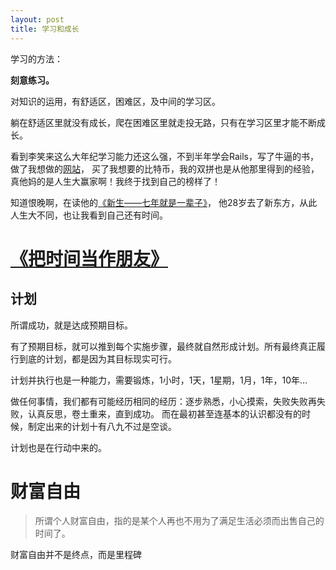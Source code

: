 ```yaml
---
layout: post
title: 学习和成长
---
```


学习的方法：

**刻意练习。**

对知识的运用，有舒适区，困难区，及中间的学习区。

躺在舒适区里就没有成长，爬在困难区里就走投无路，只有在学习区里才能不断成长。

看到李笑来这么大年纪学习能力还这么强，不到半年学会Rails，写了牛逼的书，做了我想做的[网站](http://zhibimo.com)，
买了我想要的比特币，我的双拼也是从他那里得到的经验，真他妈的是人生大赢家啊！我终于找到自己的榜样了！

知道恨晚啊，在读他的[《新生——七年就是一辈子》](http://zhibimo.com/books/xiaolai/reborn-every-7-years)，
他28岁去了新东方，从此人生大不同，也让我看到自己还有时间。

# [《把时间当作朋友》](http://zhibimo.com/books/xiaolai/ba-shi-jian-dang-zuo-peng-you)

## 计划

所谓成功，就是达成预期目标。

有了预期目标，就可以推到每个实施步骤，最终就自然形成计划。所有最终真正履行到底的计划，都是因为其目标现实可行。

计划并执行也是一种能力，需要锻炼，1小时，1天，1星期，1月，1年，10年...

做任何事情，我们都有可能经历相同的经历：逐步熟悉，小心摸索，失败失败再失败，认真反思，卷土重来，直到成功。
而在最初甚至连基本的认识都没有的时候，制定出来的计划十有八九不过是空谈。

计划也是在行动中来的。

# 财富自由

> 所谓个人财富自由，指的是某个人再也不用为了满足生活必须而出售自己的时间了。

财富自由并不是终点，而是里程碑

